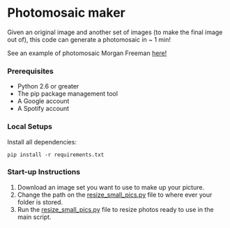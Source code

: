 # Photomosaic maker
Given an original image and another set of images (to make the final image out of), this code can generate a photomosaic in ~ 1 min!

See an example of photomosaic Morgan Freeman [here!](final_pic_morgan.png)

### Prerequisites
- Python 2.6 or greater
- The pip package management tool
- A Google account
- A Spotify account

### Local Setups
Install all dependencies: 
```
pip install -r requirements.txt
```

### Start-up Instructions
1. Download an image set you want to use to make up your picture. 
2. Change the path on the [resize_small_pics.py](resize_small_pics.py) file to where ever your folder is stored. 
2. Run the [resize_small_pics.py](resize_small_pics.py) file to resize photos ready to use in the main script. 
